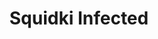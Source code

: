 ---
slug: squidki-infected
title: Squidki Infected
description: "Squidki Infected is an exciting online game. Play for free directly in your browser!"
icon: /images/new_mods/Sprunki Infected.png
url: https://html-classic.itch.zone/html/11700918/index.html
previewImage: /images/new_mods/Sprunki Infected.png
type: new mods

# SEO配置
seo:
  title: "Squidki Infected - Play Free Online Game | Fun Browser Games"
  description: "Squidki Infected - Play this fun online game for free in your browser. No download required!"
  ogImage: "/images/new_mods/Sprunki Infected.png"
  keywords: "squidki-infected, online game, browser game, free game, new mods game, play online"

videoUrls:
  - https://www.youtube.com/embed/example1
  - https://www.youtube.com/embed/example2

whyPlay:
  title: "Why Play Squidki Infected?"
  items:
    - "Immersive Gameplay: Squidki Infected offers an engaging and immersive gaming experience that will keep you entertained for hours"
    - "Challenging Levels: Test your skills with increasingly difficult challenges and obstacles"
    - "Beautiful Graphics: Enjoy stunning visuals and smooth animations that bring the game world to life"
    - "Regular Updates: New content and features are added regularly to keep the game fresh and exciting"
    - "Free to Play: Experience all the fun without spending a penny"
    - "Community Features: Connect with other players, share strategies, and compete for high scores"
    - "Cross-Platform: Play on any device with a web browser, no downloads required"

features:
  title: "Key Features of Squidki Infected"
  image: "/images/new_mods/Sprunki Infected.png"
  items:
    - "Intuitive Controls: Easy to learn controls make Squidki Infected accessible for players of all skill levels"
    - "Multiple Game Modes: Enjoy various gameplay options that provide different challenges and experiences"
    - "Character Customization: Personalize your gaming experience with unique characters and items"
    - "Achievement System: Complete special tasks to earn rewards and recognition"
    - "Leaderboards: Compete with players worldwide and see who can achieve the highest scores"

characteristics:
  title: "Game Characteristics"
  image: "/images/new_mods/Sprunki Infected.png"
  items:
    - "Genre: New mods game with elements of strategy and skill"
    - "Difficulty: Suitable for both casual gamers and those seeking a challenge"
    - "Play Time: Quick sessions or extended gameplay, depending on your preference"
    - "Art Style: Vibrant and engaging visuals that enhance the gaming experience"
    - "Sound Design: Immersive audio that complements the gameplay perfectly"

info: "Squidki Infected is an exciting online game that offers players a unique and engaging gaming experience. With its intuitive controls, stunning visuals, and challenging gameplay, Squidki Infected provides hours of entertainment for players of all ages and skill levels. Whether you're looking for a quick gaming session during a break or an extended play session, Squidki Infected delivers an immersive experience that will keep you coming back for more. The game features multiple levels of increasing difficulty, ensuring that players are constantly challenged as they progress. With regular updates adding new content and features, Squidki Infected remains fresh and exciting, providing endless entertainment options for its growing community of players."

howToPlayIntro: "Welcome to Squidki Infected! This guide will walk you through the basics and help you master the game. Whether you're a beginner or looking to improve your skills, these tips and instructions will enhance your gaming experience."

howToPlaySteps:
  - title: "Getting Started"
    description: "Begin your Squidki Infected adventure by familiarizing yourself with the controls. Use your keyboard or mouse to navigate through the game interface. The tutorial will guide you through the basic mechanics and help you understand the objectives."
  - title: "Understanding the Objectives"
    description: "In Squidki Infected, your main goal is to progress through levels by completing specific objectives. Each level presents unique challenges that require different strategies and approaches."
  - title: "Mastering the Controls"
    description: "Practice using the controls to improve your precision and reaction time. Squidki Infected requires quick reflexes and strategic thinking to overcome obstacles and defeat opponents."
  - title: "Utilizing Power-ups"
    description: "Collect power-ups throughout the game to enhance your abilities and overcome difficult challenges. Each power-up offers unique advantages that can be crucial for success."
  - title: "Developing Strategies"
    description: "As you progress in Squidki Infected, develop effective strategies for different scenarios. Analyze patterns, anticipate challenges, and adapt your approach to maximize your performance."

faq:
  title: "Frequently Asked Questions about Squidki Infected"
  items:
    - question: "Is Squidki Infected free to play?"
      answer: "Yes, Squidki Infected is completely free to play directly in your web browser. No downloads or purchases are required to enjoy the full game experience."
    - question: "Can I play Squidki Infected on mobile devices?"
      answer: "Yes, Squidki Infected is optimized for both desktop and mobile play. You can enjoy the game on any device with a web browser and internet connection."
    - question: "Are there any in-game purchases?"
      answer: "While Squidki Infected is free to play, there may be optional in-game purchases available for cosmetic items or additional features that don't affect core gameplay."
    - question: "How often is Squidki Infected updated?"
      answer: "The developers regularly update Squidki Infected with new content, features, and improvements based on player feedback and game performance."
    - question: "Can I play Squidki Infected offline?"
      answer: "Currently, Squidki Infected requires an internet connection to play as it's a browser-based online game."
    - question: "Is Squidki Infected suitable for children?"
      answer: "Yes, Squidki Infected is designed to be family-friendly and suitable for players of all ages."
    - question: "How do I report bugs or issues?"
      answer: "If you encounter any problems while playing Squidki Infected, you can report them through the game's support page or contact the developers directly through their website."
    - question: "Still Have Questions?"
      answer: "If you have additional questions about Squidki Infected that aren't covered in this FAQ, please visit our support center or contact our customer service team for assistance."
---
